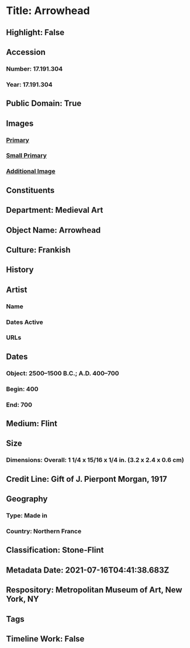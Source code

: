 # Title: Arrowhead
## Highlight: False
## Accession
### Number: 17.191.304
### Year: 17.191.304
## Public Domain: True
## Images
### [Primary](https://images.metmuseum.org/CRDImages/md/original/sf17-191-304s1.jpg)
### [Small Primary](https://images.metmuseum.org/CRDImages/md/web-large/sf17-191-304s1.jpg)
### [Additional Image](https://images.metmuseum.org/CRDImages/md/original/sf17-191-304s2.jpg)
## Constituents
## Department: Medieval Art
## Object Name: Arrowhead
## Culture: Frankish
## History
## Artist
### Name
### Dates Active
### URLs
## Dates
### Object: 2500–1500 B.C.; A.D. 400–700
### Begin: 400
### End: 700
## Medium: Flint
## Size
### Dimensions: Overall: 1 1/4 x 15/16 x 1/4 in. (3.2 x 2.4 x 0.6 cm)
## Credit Line: Gift of J. Pierpont Morgan, 1917
## Geography
### Type: Made in
### Country: Northern France
## Classification: Stone-Flint
## Metadata Date: 2021-07-16T04:41:38.683Z
## Respository: Metropolitan Museum of Art, New York, NY
## Tags
## Timeline Work: False
